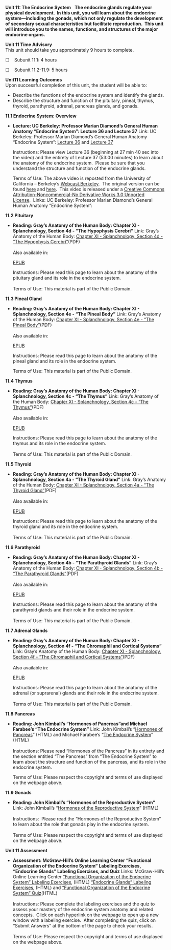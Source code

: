 **Unit 11: The Endocrine System** <span id="11"></span> 
**The endocrine glands regulate your physical development.  In this
unit, you will learn about the endocrine system—including the gonads,
which not only regulate the development of secondary sexual
characteristics but facilitate reproduction.  This unit will introduce
you to the names, functions, and structures of the major endocrine
organs.**

**Unit 11 Time Advisory**  
This unit should take you approximately 9 hours to complete.

☐    Subunit 11.1: 4 hours  
  
 ☐    Subunit 11.2-11.9: 5 hours

**Unit11 Learning Outcomes**  
Upon successful completion of this unit, the student will be able to:  
-   Describe the functions of the endocrine system and identify the
    glands.
-   Describe the structure and function of the pituitary, pineal,
    thymus, thyroid, parathyroid, adrenal, pancreas glands, and gonads.

**11.1 Endocrine System: Overview** <span id="11.1"></span> 
-   **Lecture: UC Berkeley: Professor Marian Diamond’s General Human
    Anatomy “Endocrine System”: Lecture 36 and Lecture 37**
    Link: UC Berkeley: Professor Marian Diamond’s General Human Anatomy
    “Endocrine System”: [Lecture
    36](http://www.youtube.com/watch?v=ZpOg_5CDZrg) and [Lecture
    37](http://www.youtube.com/watch?v=NGDg8Uqzr50)  
      
     Instructions: Please view Lecture 36 (beginning at 27 min 40 sec
    into the video) and the entirety of Lecture 37 (53:00 minutes) to
    learn about the anatomy of the endocrine system.  Please be sure
    that you understand the structure and function of the endocrine
    glands.  
      
     Terms of Use: The above video is reposted from the University of
    California – Berkeley’s
    [Webcast.Berkeley](http://webcast.berkeley.edu/).  The original
    version can be
    found [here](http://www.youtube.com/watch?v=Du0nK8QQSTc) and [here](http://www.youtube.com/watch?v=BpZ75E72po0). 
    This video is released under a [Creative Commons
    Attribution-Noncommercial-No Derivative Works 3.0 Unported
    License](http://creativecommons.org/licenses/by-nc-nd/3.0/).  Links:
    UC Berkeley: Professor Marian Diamond’s General Human Anatomy
    “Endocrine System”:  

**11.2 Pituitary** <span id="11.2"></span> 
-   **Reading: Gray’s Anatomy of the Human Body: Chapter XI -
    Splanchnology, Section 4d - “The Hypophysis Cerebri”**
    Link: Gray’s Anatomy of the Human Body: [Chapter XI - Splanchnology,
    Section 4d - “The Hypophysis
    Cerebri”](https://resources.saylor.org/wwwresources/archived/site/wp-content/uploads/2014/06/BIO302-Anatomy_of_the_Human_Body-Chapter-XI-Hypophysis-cerebri.pdf)(PDF)  
        
     Also available in:  

    [EPUB](https://resources.saylor.org/wwwresources/archived/site/wp-content/uploads/2011/08/BIO302-chXI-Bartleby.com_.epub)  
      
     Instructions: Please read this page to learn about the anatomy of
    the pituitary gland and its role in the endocrine system.     
        
     Terms of Use: This material is part of the Public Domain. 

**11.3 Pineal Gland** <span id="11.3"></span> 
-   **Reading: Gray’s Anatomy of the Human Body: Chapter XI -
    Splanchnology, Section 4e - “The Pineal Body”**
    Link: Gray’s Anatomy of the Human Body: [Chapter XI - Splanchnology,
    Section 4e - “The Pineal
    Body”](https://resources.saylor.org/wwwresources/archived/site/wp-content/uploads/2014/06/BIO302-Anatomy_of_the_Human_Body-Chapter-XI-Pineal-Body.pdf)(PDF)  
        
     Also available in:  

    [EPUB](https://resources.saylor.org/wwwresources/archived/site/wp-content/uploads/2011/08/BIO302-chXI-Bartleby.com_.epub)  
      
     Instructions: Please read this page to learn about the anatomy of
    the pineal gland and its role in the endocrine system.  
      
     Terms of Use: This material is part of the Public Domain. 

**11.4 Thymus** <span id="11.4"></span> 
-   **Reading: Gray’s Anatomy of the Human Body: Chapter XI -
    Splanchnology, Section 4c - “The Thymus”**
    Link: Gray’s Anatomy of the Human Body: [Chapter XI - Splanchnology,
    Section 4c - “The
    Thymus”](https://resources.saylor.org/wwwresources/archived/site/wp-content/uploads/2014/06/BIO302-Anatomy_of_the_Human_Body-Chapter-XI-Thymus.pdf)(PDF)  
        
     Also available in:  

    [EPUB](https://resources.saylor.org/wwwresources/archived/site/wp-content/uploads/2011/08/BIO302-chXI-Bartleby.com_.epub)  
      
     Instructions: Please read this page to learn about the anatomy of
    the thymus and its role in the endocrine system.    
        
     Terms of Use: This material is part of the Public Domain. 

**11.5 Thyroid** <span id="11.5"></span> 
-   **Reading: Gray’s Anatomy of the Human Body: Chapter XI -
    Splanchnology, Section 4a - “The Thyroid Gland”**
    Link: Gray’s Anatomy of the Human Body: [Chapter XI - Splanchnology,
    Section 4a - “The Thyroid
    Gland”](https://resources.saylor.org/wwwresources/archived/site/wp-content/uploads/2014/06/BIO302-Anatomy_of_the_Human_Body-Chapter-XI-Thyroid-Gland.pdf)(PDF)  
        
     Also available in:  

    [EPUB](https://resources.saylor.org/wwwresources/archived/site/wp-content/uploads/2011/08/BIO302-chXI-Bartleby.com_.epub)  
      
     Instructions: Please read this page to learn about the anatomy of
    the thyroid gland and its role in the endocrine system.    
        
     Terms of Use: This material is part of the Public Domain. 

**11.6 Parathyroid** <span id="11.6"></span> 
-   **Reading: Gray’s Anatomy of the Human Body: Chapter XI -
    Splanchnology, Section 4b - “The Parathyroid Glands”**
    Link: Gray’s Anatomy of the Human Body: [Chapter XI - Splanchnology,
    Section 4b - “The Parathyroid
    Glands”](https://resources.saylor.org/wwwresources/archived/site/wp-content/uploads/2014/06/BIO302-Anatomy_of_the_Human_Body-Chapter-XI-Parathyroid-Gland.pdf)(PDF)  
        
     Also available in:  

    [EPUB](https://resources.saylor.org/wwwresources/archived/site/wp-content/uploads/2011/08/BIO302-chXI-Bartleby.com_.epub)  
      
     Instructions: Please read this page to learn about the anatomy of
    the parathyroid glands and their role in the endocrine system.      
        
     Terms of Use: This material is part of the Public Domain.

**11.7 Adrenal Glands** <span id="11.7"></span> 
-   **Reading: Gray’s Anatomy of the Human Body: Chapter XI -
    Splanchnology, Section 4f - “The Chromaphil and Cortical Systems”**
    Link: Gray’s Anatomy of the Human Body: [Chapter XI - Splanchnology,
    Section 4f - “The Chromaphil and Cortical
    Systems”](https://resources.saylor.org/wwwresources/archived/site/wp-content/uploads/2014/06/BIO302-Anatomy_of_the_Human_Body-Chapter-XI-Chromaphil.pdf)(PDF)  
        
     Also available in:  

    [EPUB](https://resources.saylor.org/wwwresources/archived/site/wp-content/uploads/2011/08/BIO302-chXI-Bartleby.com_.epub)  
      
     Instructions: Please read this page to learn about the anatomy of
    the adrenal (or suprarenal) glands and their role in the endocrine
    system.     
        
     Terms of Use: This material is part of the Public Domain. 

**11.8 Pancreas** <span id="11.8"></span> 
-   **Reading: John Kimball’s “Hormones of Pancreas”and Michael
    Farabee’s “The Endocrine System”**
    Link: John Kimball’s “[Hormones of
    Pancreas](http://users.rcn.com/jkimball.ma.ultranet/BiologyPages/P/Pancreas.html)”
    (HTML) and Michael Farabee’s “[The Endocrine
    System](http://www.emc.maricopa.edu/faculty/farabee/biobk/BioBookENDOCR.html#Other%20Endocrine%20Organs)”
    (HTML)  
        
     Instructions: Please read “Hormones of the Pancreas” in its
    entirety and the section entitled “The Pancreas” from “The Endocrine
    System” to learn about the structure and function of the pancreas,
    and its role in the endocrine system.  
      
     Terms of Use: Please respect the copyright and terms of use
    displayed on the webpage above.

**11.9 Gonads** <span id="11.9"></span> 
-   **Reading: John Kimball’s “Hormones of the Reproductive System”**
    Link: John Kimball’s “[Hormones of the Reproductive
    System](http://users.rcn.com/jkimball.ma.ultranet/BiologyPages/S/SexHormones.html#testosterone)”
    (HTML)  
        
     Instructions:  Please read the “Hormones of the Reproductive
    System” to learn about the role that gonads play in the endocrine
    system.  
        
     Terms of Use: Please respect the copyright and terms of use
    displayed on the webpage above.

**Unit 11 Assessment** <span id="11.10"></span> 
-   **Assessment: McGraw-Hill’s Online Learning Center “Functional
    Organization of the Endocrine System” Labeling Exercises, “Endocrine
    Glands” Labeling Exercises, and Quiz**
    Links: McGraw-Hill’s Online Learning Center [“Functional
    Organization of the Endocrine System” Labeling
    Exercises](http://highered.mcgraw-hill.com/sites/0072351136/student_view0/chapter17/labeling_exercises.html),
    (HTML) [“Endocrine Glands” Labeling
    Exercises,](http://highered.mcgraw-hill.com/sites/0072351136/student_view0/chapter18/labeling_exercises.html) (HTML) and
    [“Functional Organization of the Endocrine System”
    Quiz](http://highered.mcgraw-hill.com/sites/0072351136/student_view0/chapter17/chapter_quiz.html)(HTML)  
        
     Instructions: Please complete the labeling exercises and the quiz
    to assess your mastery of the endocrine system anatomy and related
    concepts.  Click on each hyperlink on the webpage to open up a new
    window with a labeling exercise.  After completing the quiz, click
    on “Submit Answers” at the bottom of the page to check your
    results.  
        
     Terms of Use: Please respect the copyright and terms of use
    displayed on the webpage above.


